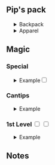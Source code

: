 <style type="text/css">
<!--
 .tab { margin-left: 20px; }
-->
</style>

## Pip's pack

<div class=tab>
<details><summary>Backpack</summary>
    <ul>
        <li>Example</li>
    </ul>
</details>
<details><summary>Apparel</summary>
    <ul>
        <li>Example</li>
    </ul>
</details>
</div>

## Magic

### Special
<div class=tab>
    <details><summary>Example<input type="checkbox"></summary>
Example
    </details>
</div>

### Cantips
<div class=tab>
    <details><summary>Example</summary>
    Example
    </details>
</div>

### 1st Level  <input type="checkbox"> <input type="checkbox">
<div class=tab>
<details><summary>Example</summary>
Example
</details>

</div>


## Notes
